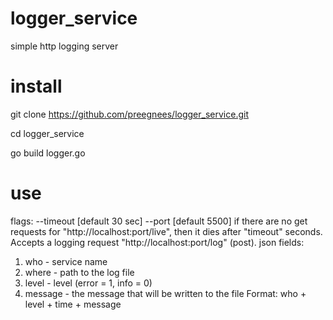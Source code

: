# logger_service
simple http logging server
# install
git clone https://github.com/preegnees/logger_service.git

cd logger_service

go build logger.go
# use
flags: --timeout <x> [default 30 sec] --port <y> [default 5500]
if there are no get requests for "http://localhost:port/live", then it dies after "timeout" seconds.
Accepts a logging request "http://localhost:port/log" (post).
json fields:
1) who - service name
2) where - path to the log file
3) level - level (error = 1, info = 0)
4) message - the message that will be written to the file
Format: who + level + time + message
